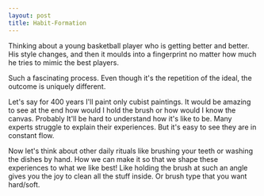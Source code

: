 ```yaml
---
layout: post
title: Habit-Formation
---
```

Thinking about a young basketball player who is getting better and better. His style changes, and then it moulds into a fingerprint no matter how much he tries to mimic the best players. 

Such a fascinating process. Even though it's the repetition of the ideal, the outcome is uniquely different.

Let's say for 400 years I'll paint only cubist paintings. It would be amazing to see at the end how would I hold the brush or how would I know the canvas. Probably It'll be hard to understand how it's like to be. Many experts struggle to explain their experiences. But it's easy to see they are in constant flow. 

Now let's think about other daily rituals like brushing your teeth or washing the dishes by hand. How we can make it so that we shape these experiences to what we like best! Like holding the brush at such an angle gives you the joy to clean all the stuff inside. Or brush type that you want hard/soft. 
<!-- more -->